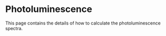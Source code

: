 # Photoluminescence

This page contains the details of how to calculate the photoluminescence spectra.

